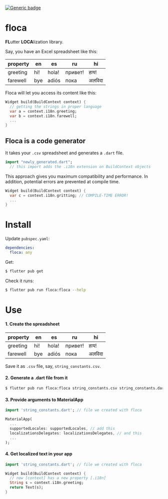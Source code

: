 [![Generic badge](https://img.shields.io/badge/status-draft-red.svg)](#)

# floca

**FL**utter **LOCA**lization library.

Say, you have an Excel spreadsheet like this:

| property | en     | es      | ru      | hi  |
|----------|--------|---------|---------|-----|
| greeting | hi!    | hola!   | привет! | हाय! |
| farewell | bye    | adiós   | пока    |अलविदा|

Floca will let you access its content like this:

``` dart
Widget build(BuildContext context) {
  // getting the strings in proper language
  var a = context.i18n.greeting;
  var b = context.i18n.farewell;
  ...
}  
```

## Floca is a code generator

It takes your `.csv` spreadsheet and generates a `.dart` file.
```dart
import "newly_generated.dart";
  // this import adds the .i18n extension on BuildContext objects
```

This approach gives you maximum compatibility and performance. In addition, 
potential errors are prevented at compile time.

``` dart
Widget build(BuildContext context) {
  var c = context.i18n.gritting; // COMPILE-TIME ERROR!
  ...
}  
```

# Install

Update `pubspec.yaml`: 

``` yaml
dependencies:
  floca: any
```

Get:

``` bash
$ flutter pub get
```

Check it runs:

``` bash
$ flutter pub run floca:floca --help
```



# Use

#### 1. Create the spreadsheet

| property | en     | es      | ru      | hi  |
|----------|--------|---------|---------|-----|
| greeting | hi!    | hola!   | привет! | हाय! |
| farewell | bye    | adiós   | пока    |अलविदा|

Save it as `.csv` file, say, `string_constants.csv`.

#### 2. Generate a .dart file from it

```bash
$ flutter pub run floca:floca string_constants.csv string_constants.dart
```

#### 3. Provide arguments to MaterialApp

``` dart
import 'string_constants.dart'; // file we created with floca

MaterialApp(
  ...
  supportedLocales: supportedLocales, // add this
  localizationsDelegates: localizationsDelegates, // and this
  ...
);
```

#### 4. Get localized text in your app

``` dart
import 'string_constants.dart'; // file we created with floca

Widget build(BuildContext context) {
  // now [context] has a new property [.i18n]  
  String s = context.i18n.greeting;
  return Text(s); 
}
```
